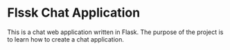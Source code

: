 # Flssk Chat Application

This is a chat web application written in Flask. The purpose of the project is to learn how to create a chat application.